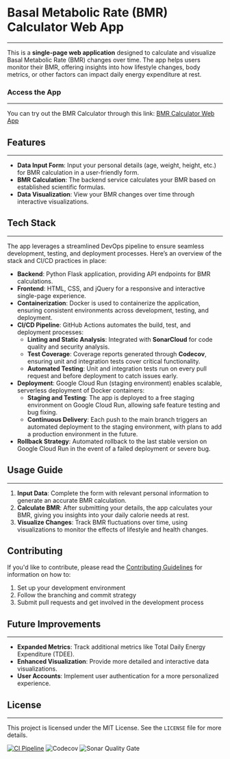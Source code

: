 # Basal Metabolic Rate (BMR) Calculator Web App
---

This is a **single-page web application** designed to calculate and visualize Basal Metabolic Rate (BMR) changes over time. The app helps users monitor their BMR, offering insights into how lifestyle changes, body metrics, or other factors can impact daily energy expenditure at rest.

### Access the App
---

You can try out the BMR Calculator through this link: [BMR Calculator Web App](https://bmr-calculator-prod-366291964646.us-central1.run.app)

## Features
---

- **Data Input Form**: Input your personal details (age, weight, height, etc.) for BMR calculation in a user-friendly form.
- **BMR Calculation**: The backend service calculates your BMR based on established scientific formulas.
- **Data Visualization**: View your BMR changes over time through interactive visualizations.

## Tech Stack
---

The app leverages a streamlined DevOps pipeline to ensure seamless development, testing, and deployment processes. Here’s an overview of the stack and CI/CD practices in place:

- **Backend**: Python Flask application, providing API endpoints for BMR calculations.
- **Frontend**: HTML, CSS, and jQuery for a responsive and interactive single-page experience.
- **Containerization**: Docker is used to containerize the application, ensuring consistent environments across development, testing, and deployment.
- **CI/CD Pipeline**: GitHub Actions automates the build, test, and deployment processes:
  - **Linting and Static Analysis**: Integrated with **SonarCloud** for code quality and security analysis.
  - **Test Coverage**: Coverage reports generated through **Codecov**, ensuring unit and integration tests cover critical functionality.
  - **Automated Testing**: Unit and integration tests run on every pull request and before deployment to catch issues early.
- **Deployment**: Google Cloud Run (staging environment) enables scalable, serverless deployment of Docker containers:
  - **Staging and Testing**: The app is deployed to a free staging environment on Google Cloud Run, allowing safe feature testing and bug fixing.
  - **Continuous Delivery**: Each push to the main branch triggers an automated deployment to the staging environment, with plans to add a production environment in the future.
- **Rollback Strategy**: Automated rollback to the last stable version on Google Cloud Run in the event of a failed deployment or severe bug.

## Usage Guide
---

1. **Input Data**: Complete the form with relevant personal information to generate an accurate BMR calculation.
2. **Calculate BMR**: After submitting your details, the app calculates your BMR, giving you insights into your daily calorie needs at rest.
3. **Visualize Changes**: Track BMR fluctuations over time, using visualizations to monitor the effects of lifestyle and health changes.

## Contributing
If you'd like to contribute, please read the [Contributing Guidelines](CONTRIBUTING.md) for information on how to:

1. Set up your development environment
2. Follow the branching and commit strategy
3. Submit pull requests and get involved in the development process

## Future Improvements
---

- **Expanded Metrics**: Track additional metrics like Total Daily Energy Expenditure (TDEE).
- **Enhanced Visualization**: Provide more detailed and interactive data visualizations.
- **User Accounts**: Implement user authentication for a more personalized experience.

## License
---

This project is licensed under the MIT License. See the `LICENSE` file for more details.


[![CI Pipeline](https://github.com/yifattih/bmr_calculator/actions/workflows/ci.yml/badge.svg?branch=dev)](https://github.com/yifattih/bmr_calculator/actions/workflows/ci.yml)
![Codecov](https://img.shields.io/codecov/c/gh/yifattih/bmr_calculator)
![Sonar Quality Gate](https://img.shields.io/sonar/quality_gate/yifattih_bmr_calculator?server=https%3A%2F%2Fsonarcloud.io)
